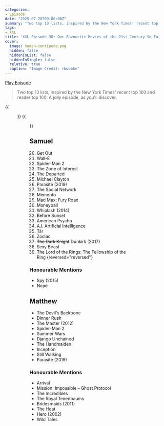 ```yaml
---
categories:
- Episode
date: "2025-07-28T09:00:00Z"
summary: "Two top 10 lists, inspired by the New York Times' recent top 100 and reader top 100. A jolly episode, as you'll discover."
tags:
- XXL
title: 'XXL Episode 38: Our Favourite Movies of the 21st Century So Far'
cover: 
  image: human-centipede.png
  hidden: false
  hiddenInList: false
  hiddenInSingle: false
  relative: true
  caption: "Image Credit: rbwobke" 
---
```


[Play Episode](https://www.patreon.com/posts/xxl-episode-38-135096886)
> Two top 10 lists, inspired by the New York Times' recent top 100 and reader top 100. A jolly episode, as you'll discover.

{{<figure 
    src="castle-island.png" 
    alt="Castle Island">}}
{{<figure 
    src="spotify.png" 
    alt="Spotify">}}

## Samuel
20. Get Out
19. Wall-E
18. Spider-Man 2
17. The Zone of Interest
16. The Departed
15. Michael Clayton
14. Parasite (2019)
13. The Social Network
12. Memento
11. Mad Max: Fury Road
10. Moneyball
9. Whiplash (2014)
8. Before Sunset
7. American Psycho
6. A.I. Artificial Intelligence
5. Tár 
4. Zodiac 
3. ~~The Dark Knight~~ Dunkirk (2017)
2. Sexy Beast
1. The Lord of the Rings: The Fellowship of the Ring
{reversed="reversed"}

### Honourable Mentions
- Spy (2015)
- Nope

## Matthew
- The Devil's Backbone
- Dinner Rush
- The Master (2012)
- Spider-Man 2
- Summer Wars
- Django Unchained
- The Handmaiden
- Inception
- Still Walking
- Parasite (2019)

### Honourable Mentions
- Arrival
- Mission: Impossible – Ghost Protocol
- The Incredibles 
- The Royal Tenenbaums
- Bridesmaids (2011)
- The Heat
- Hero (2002)
- Wild Tales